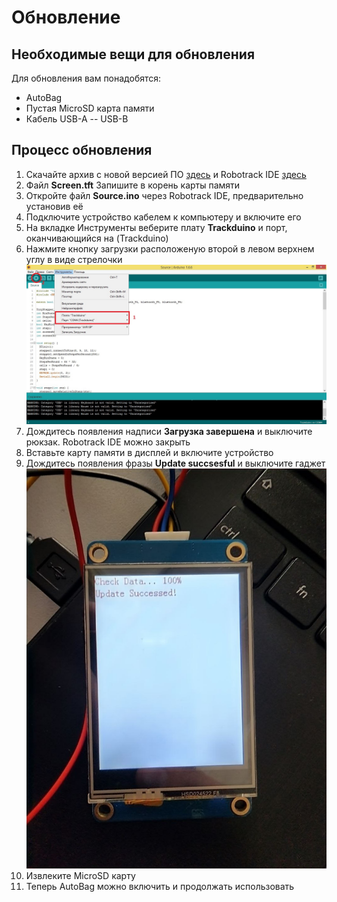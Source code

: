 # Обновление  
## Необходимые вещи для обновления  
Для обновления вам понадобятся:  
- AutoBag 
- Пустая MicroSD карта памяти  
- Кабель USB-A -- USB-B  
## Процесс обновления  
1. Скачайте архив с новой версией ПО [здесь](https://raw.githubusercontent.com/AutoBagPrj/AutoBag/main/ru/Update/Update.zip) и Robotrack IDE [здесь](https://disk.yandex.ru/d/FEXCFbqGAmqDcw) 
2. Файл **Screen.tft** Запишите в корень карты памяти  
3. Откройте файл **Source.ino** через Robotrack IDE, предварительно установив её  
4. Подключите устройство кабелем к компьютеру и включите его
5. На вкладке Инструменты веберите плату **Trackduino** и порт, оканчивающийся на (Trackduino)  
6. Нажмите кнопку загрузки расположеную второй в левом верхнем углу в виде стрелочки 
![alt-текст](https://github.com/AutoBagPrj/AutoBag/blob/main/ru/1.jpg "Выбор параметров в IDE")
7. Дождитесь появления надписи **Загрузка завершена** и выключите рюкзак. Robotrack IDE можно закрыть  
8. Вставьте карту памяти в дисплей и включите устройство  
9. Дождитесь появления фразы **Update succsesful** и выключите гаджет
![alt-текст](https://github.com/AutoBagPrj/AutoBag/blob/main/ru/photo_5197626038887237512_y.jpg "Успешное обновление")  
11. Извлеките MicroSD карту  
12. Теперь AutoBag можно включить и продолжать использовать
